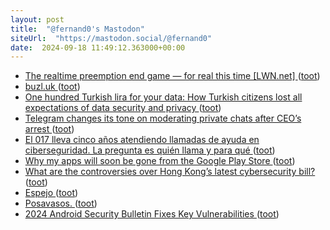 ```yaml
---
layout: post
title:  "@fernand0's Mastodon"
siteUrl:  "https://mastodon.social/@fernand0"
date:  2024-09-18 11:49:12.363000+00:00
---
```

*  [The realtime preemption end game — for real this time [LWN.net] ](https://lwn.net/Articles/989212) ([toot](https://mastodon.social/@fernand0/113158399744783056))
*  [buzl.uk ](https://www.buzl.uk/2024/08/24/reddit.htm) ([toot](https://mastodon.social/@fernand0/113158146453484638))
*  [One hundred Turkish lira for your data: How Turkish citizens lost all expectations of data security and privacy ](https://globalvoices.org/2024/08/21/100-tl-for-your-data-how-turkish-citizens-lost-all-expectations-of-data-security-and-privacy) ([toot](https://mastodon.social/@fernand0/113157832999597904))
*  [Telegram changes its tone on moderating private chats after CEO’s arrest ](https://www.theverge.com/2024/9/5/24237254/telegram-pavel-durov-arrest-private-chats-moderation-policy-chang) ([toot](https://mastodon.social/@fernand0/113157648360032348))
*  [El 017 lleva cinco años atendiendo llamadas de ayuda en ciberseguridad. La pregunta es quién llama y para qué ](https://www.xataka.com/seguridad/017-lleva-cinco-anos-atendiendo-llamadas-ayuda-ciberseguridad-pregunta-quien-llam) ([toot](https://mastodon.social/@fernand0/113157288748399157))
*  [Why my apps will soon be gone from the Google Play Store ](https://frozenfractal.com/blog/2024/9/6/why-my-apps-will-soon-be-gone-from-google-play) ([toot](https://mastodon.social/@fernand0/113156607483877360))
*  [What are the controversies over Hong Kong’s latest cybersecurity bill? ](https://globalvoices.org/2024/08/22/what-are-the-controversies-over-hong-kongs-latest-cybersecurity-bill) ([toot](https://mastodon.social/@fernand0/113155911006130016))
*  [Espejo ](https://www.flickr.com/photos/fernand0/53981160372) ([toot](https://mastodon.social/@fernand0/113155899420527009))
*  [Posavasos. ](https://avecesunafoto.wordpress.com/2024/09/17/posavasos) ([toot](https://mastodon.social/@fernand0/113154125718811546))
*  [2024 Android Security Bulletin Fixes Key Vulnerabilities ](https://thecyberexpress.com/android-security-bulletin) ([toot](https://mastodon.social/@fernand0/113153982751573613))
